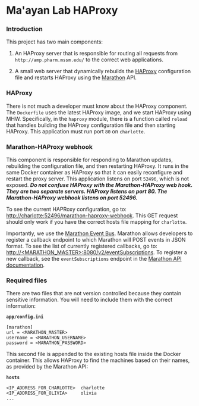 # Ma'ayan Lab HAProxy

### Introduction

This project has two main components:

1. An HAProxy server that is responsible for routing all requests from `http://amp.pharm.mssm.edu/` to the correct web applications.

2. A small web server that dynamically rebuilds the [HAProxy](http://www.haproxy.org/) configuration file and restarts HAProxy using the [Marathon](https://mesosphere.github.io/marathon/) API.

### HAProxy

There is not much a developer must know about the HAProxy component. The `Dockerfile` uses the latest HAProxy image, and we start HAProxy using MHW. Specifically, in the `haproxy` module, there is a function called `reload` that handles building the HAProxy configuration file and then starting HAProxy. This application must run port `80` on `charlotte`.

### Marathon-HAProxy webhook

This component is responsible for responding to Marathon updates, rebuilding the configuration file, and then restarting HAProxy. It runs in the same Docker container as HAProxy so that it can easily reconfigure and restart the proxy server. This application listens on port `52496`, which is not exposed. **_Do not confuse HAProxy with the Marathon-HAProxy web hook. They are two separate servers. HAProxy listens on port 80. The Marathon-HAProxy webhook listens on port 52496._**

To see the current HAPRoxy configuration, go to: [http://charlotte:52496/marathon-haproxy-webhook](http://charlotte:52496/marathon-haproxy-webhook). This GET request should only work if you have the correct hosts file mapping for `charlotte`.

Importantly, we use the [Marathon Event Bus](https://mesosphere.github.io/marathon/docs/event-bus.html). Marathon allows developers to register a callback endpoint to which Marathon will POST events in JSON format. To see the list of currently registered callbacks, go to: [http://<MARATHON_MASTER>:8080/v2/eventSubscriptions](http://elizabeth:8080/v2/eventSubscriptions). To register a new callback, see the `eventSubscriptions` endpoint in the [Marathon API documentation](https://mesosphere.github.io/marathon/docs/generated/api.html).

### Required files

There are two files that are not version controlled because they contain sensitive information. You will need to include them with the correct information:

**`app/config.ini`**

```
[marathon]
url = <MARATHON_MASTER>
username = <MARATHON_USERNAME>
password = <MARATHON_PASSWORD>
```

This second file is appended to the existing hosts file inside the Docker container. This allows HAProxy to find the machines based on their names, as provided by the Marathon API:

**`hosts`**

```
<IP_ADDRESS_FOR_CHARLOTTE>  charlotte
<IP_ADDRESS_FOR_OLIVIA>     olivia
...
```

